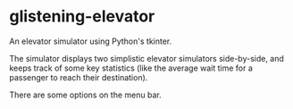 # glistening-elevator
An elevator simulator using Python's tkinter.

The simulator displays two simplistic elevator simulators side-by-side,
and keeps track of some key statistics (like the average wait time for 
a passenger to reach their destination).

There are some options on the menu bar.
